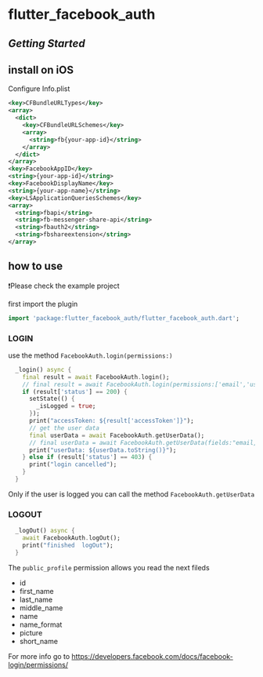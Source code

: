 # flutter_facebook_auth


## ***Getting Started***


## install on iOS 


Configure Info.plist

```xml
<key>CFBundleURLTypes</key>
<array>
  <dict>
    <key>CFBundleURLSchemes</key>
    <array>
      <string>fb{your-app-id}</string>
    </array>
  </dict>
</array>
<key>FacebookAppID</key>
<string>{your-app-id}</string>
<key>FacebookDisplayName</key>
<string>{your-app-name}</string>
<key>LSApplicationQueriesSchemes</key>
<array>
  <string>fbapi</string>
  <string>fb-messenger-share-api</string>
  <string>fbauth2</string>
  <string>fbshareextension</string>
</array>
```



## **how to use**

❗️Please check the example project

first import the plugin
``` dart
import 'package:flutter_facebook_auth/flutter_facebook_auth.dart';
```

### **LOGIN**

use the method `FacebookAuth.login(permissions:)`

```dart
  _login() async {
    final result = await FacebookAuth.login();
    // final result = await FacebookAuth.login(permissions:['email','user_birthday']);
    if (result['status'] == 200) {
      setState(() {
        _isLogged = true;
      });
      print("accessToken: ${result['accessToken']}");
      // get the user data
      final userData = await FacebookAuth.getUserData();
      // final userData = await FacebookAuth.getUserData(fields:"email,birthday");
      print("userData: ${userData.toString()}");
    } else if (result['status'] == 403) {
      print("login cancelled");
    }
  }
```

Only if the user is logged you can call the method `FacebookAuth.getUserData`


### **LOGOUT**
```dart
  _logOut() async {
    await FacebookAuth.logOut();
    print("finished  logOut");
  }
```




The `public_profile` permission allows you read the next fileds 

* id
* first_name
* last_name
* middle_name
* name
* name_format
* picture
* short_name

For more info go to https://developers.facebook.com/docs/facebook-login/permissions/
